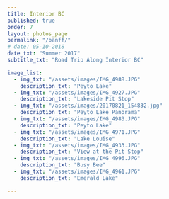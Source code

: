 ```yaml
---
title: Interior BC  
published: true
order: 7
layout: photos_page
permalink: "/banff/"
# date: 05-10-2018
date_txt: "Summer 2017"
subtitle_txt: "Road Trip Along Interior BC"

image_list:
  - img_txt: "/assets/images/IMG_4988.JPG"
    description_txt: "Peyto Lake"
  - img_txt: "/assets/images/IMG_4927.JPG"
    description_txt: "Lakeside Pit Stop"
  - img_txt: "/assets/images/20170821_154832.jpg"
    description_txt: "Peyto Lake Panorama"
  - img_txt: "/assets/images/IMG_4983.JPG"
    description_txt: "Peyto Lake"
  - img_txt: "/assets/images/IMG_4971.JPG"
    description_txt: "Lake Louise"
  - img_txt: "/assets/images/IMG_4933.JPG"
    description_txt: "View at the Pit Stop"
  - img_txt: "/assets/images/IMG_4996.JPG"
    description_txt: "Busy Bee"
  - img_txt: "/assets/images/IMG_4961.JPG"
    description_txt: "Emerald Lake"

---
```

